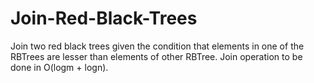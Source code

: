 # Join-Red-Black-Trees

Join two red black trees given the condition that elements in one of the RBTrees are lesser than elements of other RBTree. Join operation to be done in O(logm + logn).
